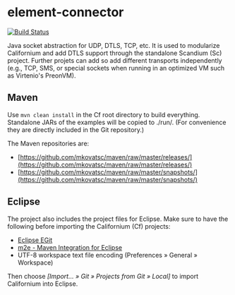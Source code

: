 element-connector
=================

[![Build Status](https://api.travis-ci.org/mkovatsc/element-connector.png?branch=master)](https://travis-ci.org/mkovatsc/element-connector)

Java socket abstraction for UDP, DTLS, TCP, etc.
It is used to modularize Californium and add DTLS support through the
standalone Scandium (Sc) project. Further projets can add so add different
transports independently (e.g., TCP, SMS, or special sockets when running in
an optimized VM such as Virtenio's PreonVM).

Maven
-----

Use `mvn clean install` in the Cf root directory to build everything.
Standalone JARs of the examples will be copied to ./run/.
(For convenience they are directly included in the Git repository.)

The Maven repositories are:

* [https://github.com/mkovatsc/maven/raw/master/releases/](https://github.com/mkovatsc/maven/raw/master/releases/)
* [https://github.com/mkovatsc/maven/raw/master/snapshots/](https://github.com/mkovatsc/maven/raw/master/snapshots/)

Eclipse
-------

The project also includes the project files for Eclipse. Make sure to have the
following before importing the Californium (Cf) projects:

* [Eclipse EGit](http://www.eclipse.org/egit/)
* [m2e - Maven Integration for Eclipse](http://www.eclipse.org/m2e/)
* UTF-8 workspace text file encoding (Preferences &raquo; General &raquo; Workspace)

Then choose *[Import... &raquo; Git &raquo; Projects from Git &raquo; Local]*
to import Californium into Eclipse.
